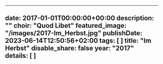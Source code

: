
---
date: 2017-01-01T00:00:00+00:00
description: ""
choir: "Quod Libet"
featured_image: "/images/2017-Im_Herbst.jpg"
publishDate: 2023-06-14T12:50:56+02:00
tags: [
]
title: "Im Herbst"
disable_share: false
year: "2017"
details: [
]
---

